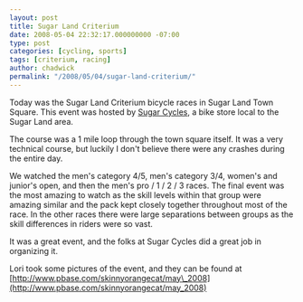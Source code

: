 ```yaml
---
layout: post
title: Sugar Land Criterium
date: 2008-05-04 22:32:17.000000000 -07:00
type: post
categories: [cycling, sports]
tags: [criterium, racing]
author: chadwick
permalink: "/2008/05/04/sugar-land-criterium/"
---
```

Today was the Sugar Land Criterium bicycle races in Sugar Land Town Square.
This event was hosted by [Sugar Cycles](http://www.sugarcycles.com/), a bike
store local to the Sugar Land area.

The course was a 1 mile loop through the town square itself. It was a very
technical course, but luckily I don't believe there were any crashes during
the entire day.

We watched the men's category 4/5, men's category 3/4, women's and junior's
open, and then the men's pro / 1 / 2 / 3 races. The final event was the most
amazing to watch as the skill levels within that group were amazing similar
and the pack kept closely together throughout most of the race. In the other
races there were large separations between groups as the skill differences in
riders were so vast.

It was a great event, and the folks at Sugar Cycles did a great job in
organizing it.

Lori took some pictures of the event, and they can be found at
[http://www.pbase.com/skinnyorangecat/may\_2008](http://www.pbase.com/skinnyorangecat/may_2008)

